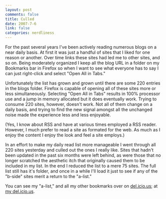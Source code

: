 ```yaml
--- 
layout: post
comments: false
title: Culled
date: 2007-7-6
link: false
categories: nerdliness
---
```

For the past several years I've been actively reading numerous blogs on a near daily basis.  At first it was just a handful of sites that I liked for one reason or another.  Over time links these sites had led me to other sites, and so on.  Being moderately organized I keep all the blog URL in a folder on my Bookmarks bar in Firefox so when I want to see what everyone has to say I can just right-click and select "Open All in Tabs."

Unfortunately the list has grown and grown until there are some 220 entries in the blogs folder.  Firefox is capable of opening all of these sites more or less simultaneously.  Selecting "Open All in Tabs" results in 100% processor use and a jump in memory allocated but it does eventually work.  Trying to consume 220 sites, however, doesn't work.  Not all of them change on a daily basis, and trying to find the new signal amongst all the unchanged noise made the experience less and less enjoyable.

(Yes, I know about RSS and have at various times employed a RSS reader.  However, I much prefer to read a site as formated for the web.  As much as I enjoy the content I enjoy the look and feel a site employs.)

In an effort to make my daily read list more manageable I went through all 220 sites yesterday and culled out the ones I really like.  Sites that hadn't been updated in the past six months were left behind, as were those that no longer scratched the aesthetic itch that originally caused them to be included in my list.  In the end I reduced the list to a mere 75 sites.  The full list still has it's folder, and once in a while I'll load it just to see if any of the "b-side" sites merit a return to the "a-list."

You can see my "a-list," and all my other bookmarks over on <a href="http://del.icio.us" title="del.icio.us">del.icio.us</a>; at <a href="http://del.icio.us/zanshin" title="my del.icio.us links">my del.icio.us</a>.
